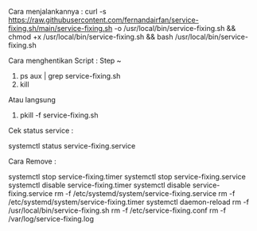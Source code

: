 Cara menjalankannya : curl -s https://raw.githubusercontent.com/fernandairfan/service-fixing.sh/main/service-fixing.sh -o /usr/local/bin/service-fixing.sh && chmod +x /usr/local/bin/service-fixing.sh && bash /usr/local/bin/service-fixing.sh

Cara menghentikan Script : 
Step ~
1. ps aux | grep service-fixing.sh
2. kill <PID>

Atau langsung
1. pkill -f service-fixing.sh

Cek status service : 

systemctl status service-fixing.service

Cara Remove :

systemctl stop service-fixing.timer
systemctl stop service-fixing.service
systemctl disable service-fixing.timer
systemctl disable service-fixing.service
rm -f /etc/systemd/system/service-fixing.service
rm -f /etc/systemd/system/service-fixing.timer
systemctl daemon-reload
rm -f /usr/local/bin/service-fixing.sh
rm -f /etc/service-fixing.conf
rm -f /var/log/service-fixing.log
